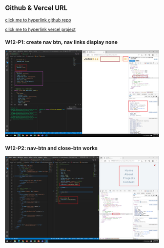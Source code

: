 ## Github & Vercel URL

[click me to hyperlink github repo](https://github.com/thomas0913/1111-web-408440021)

[click me to hyperlink vercel project](https://1111-web-408440021.vercel.app/)

### W12-P1: create nav btn, nav links display none

![](./w12-p1.png)

### W12-P2: nav-btn and close-btn works

![](./w12-p2.png)
